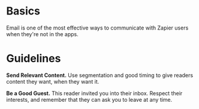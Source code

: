 # Basics

Email is one of the most effective ways to communicate with Zapier users when they're not in the apps.  

# Guidelines

**Send Relevant Content.** Use segmentation and good timing to give readers content they want, when they want it. 

**Be a Good Guest.** This reader invited you into their inbox. Respect their interests, and remember that they can ask you to leave at any time. 
